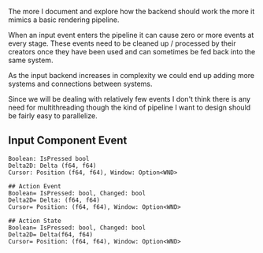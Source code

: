 The more I document and explore how the backend should work the more it mimics a basic rendering pipeline.

When an input event enters the pipeline it can cause zero or more events at every stage. These events need to be cleaned up / processed by their creators once they have been used and can sometimes be fed back into the same system.

As the input backend increases in complexity we could end up adding more systems and connections between systems.

Since we will be dealing with relatively few events I don't think there is any need for multithreading though the kind of pipeline I want to design should be fairly easy to parallelize.


## Input Component Event
```
Boolean: IsPressed bool
Delta2D: Delta (f64, f64)
Cursor: Position (f64, f64), Window: Option<WND>

## Action Event
Boolean= IsPressed: bool, Changed: bool
Delta2D= Delta: (f64, f64)
Cursor= Position: (f64, f64), Window: Option<WND>

## Action State
Boolean= IsPressed: bool, Changed: bool
Delta2D= Delta(f64, f64)
Cursor= Position: (f64, f64), Window: Option<WND>
```

